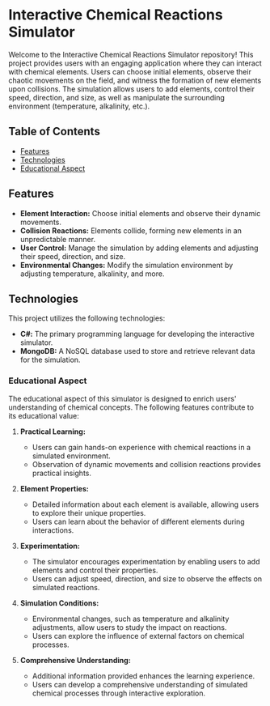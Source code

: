 # Interactive Chemical Reactions Simulator

Welcome to the Interactive Chemical Reactions Simulator repository! 
This project provides users with an engaging application where they can interact with chemical elements.
Users can choose initial elements, observe their chaotic movements on the field, and witness the formation of new elements upon collisions.
The simulation allows users to add elements, control their speed, direction, and size, as well as manipulate the surrounding environment (temperature, alkalinity, etc.).

## Table of Contents
- [Features](#features)
- [Technologies](#technologies)
- [Educational Aspect](#educational-aspect)


## Features

- **Element Interaction:** Choose initial elements and observe their dynamic movements.
- **Collision Reactions:** Elements collide, forming new elements in an unpredictable manner.
- **User Control:** Manage the simulation by adding elements and adjusting their speed, direction, and size.
- **Environmental Changes:** Modify the simulation environment by adjusting temperature, alkalinity, and more.

## Technologies

This project utilizes the following technologies:

- **C#:** The primary programming language for developing the interactive simulator.
- **MongoDB:** A NoSQL database used to store and retrieve relevant data for the simulation.

### Educational Aspect

The educational aspect of this simulator is designed to enrich users' understanding of chemical concepts. The following features contribute to its educational value:

1. **Practical Learning:**
   - Users can gain hands-on experience with chemical reactions in a simulated environment.
   - Observation of dynamic movements and collision reactions provides practical insights.

2. **Element Properties:**
   - Detailed information about each element is available, allowing users to explore their unique properties.
   - Users can learn about the behavior of different elements during interactions.

3. **Experimentation:**
   - The simulator encourages experimentation by enabling users to add elements and control their properties.
   - Users can adjust speed, direction, and size to observe the effects on simulated reactions.

4. **Simulation Conditions:**
   - Environmental changes, such as temperature and alkalinity adjustments, allow users to study the impact on reactions.
   - Users can explore the influence of external factors on chemical processes.

5. **Comprehensive Understanding:**
   - Additional information provided enhances the learning experience.
   - Users can develop a comprehensive understanding of simulated chemical processes through interactive exploration.

